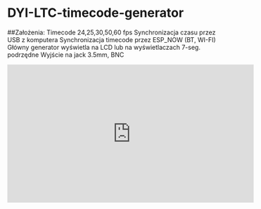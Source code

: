 # DYI-LTC-timecode-generator
##Założenia:
Timecode 24,25,30,50,60 fps
Synchronizacja czasu przez USB z komputera
Synchronizacja timecode przez ESP_NOW (BT, WI-FI)
Główny generator wyświetla na LCD lub na wyświetlaczach 7-seg. podrzędne 
Wyjście na jack 3.5mm, BNC 

<iframe width="560" height="315" src="https://www.youtube.com/embed/4lftq21JBpA?si=bEZLjQwvtkQXQaGR" title="YouTube video player" frameborder="0" allow="accelerometer; autoplay; clipboard-write; encrypted-media; gyroscope; picture-in-picture; web-share" referrerpolicy="strict-origin-when-cross-origin" allowfullscreen></iframe>
